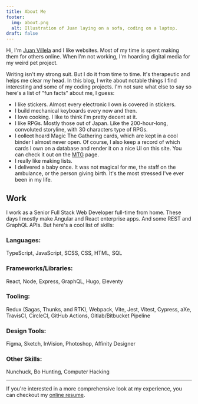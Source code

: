 ```yaml
---
title: About Me
footer:
  img: about.png
  alt: Illustration of Juan laying on a sofa, coding on a laptop.
draft: false
---
```


Hi, I'm [Juan Villela](https://www.juanvillela.dev/) and I like websites. Most of my time is spent making them for others online. When I'm not working, I'm hoarding digital media for my weird pet project.

Writing isn't my strong suit. But I do it from time to time. It's therapeutic and helps me clear my head. In this blog, I write about notable things I find interesting and some of my coding projects. I'm not sure what else to say so here's a list of "fun facts" about me, I guess:

- I like stickers. Almost every electronic I own is covered in stickers.
- I build mechanical keyboards every now and then.
- I love cooking. I like to think I'm pretty decent at it.
- I like RPGs. Mostly those out of Japan. Like the 200-hour-long, convoluted storyline, with 30 characters type of RPGs.
- I ~~collect~~ hoard Magic The Gathering cards, which are kept in a cool binder I almost never open. Of course, I also keep a record of which cards I own on a database and render it on a nice UI on this site. You can check it out on the [MTG](/mtg/) page.
- I really like making lists.
- I delivered a baby once. It was not magical for me, the staff on the ambulance, or the person giving birth. It's the most stressed I've ever been in my life.

## Work

I work as a Senior Full Stack Web Developer full-time from home. These days I mostly make Angular and React enterprise apps. And some REST and GraphQL APIs. But here's a cool list of skills:

### Languages:

TypeScript, JavaScript, SCSS, CSS, HTML, SQL

### Frameworks/Libraries:

React, Node, Express, GraphQL, Hugo, Eleventy

### Tooling:

Redux (Sagas, Thunks, and RTK), Webpack, Vite, Jest, Vitest, Cypress, aXe, TravisCI, CircleCI, GitHub Actions, Gitlab/Bitbucket Pipeline

### Design Tools:

Figma, Sketch, InVision, Photoshop, Affinity Designer

### Other Skills:

Nunchuck, Bo Hunting, Computer Hacking

---

If you're interested in a more comprehensive look at my experience, you can checkout my [online resume](https://resume.juanvillela.dev).
